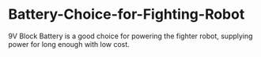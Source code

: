 # Battery-Choice-for-Fighting-Robot
9V Block Battery is a good choice for powering the fighter robot, supplying power for long enough with low cost.
